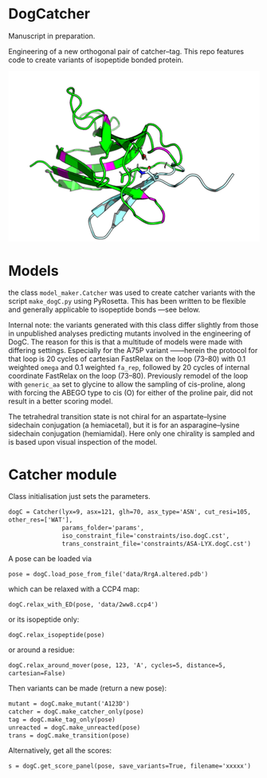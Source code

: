 # DogCatcher
Manuscript in preparation.

Engineering of a new orthogonal pair of catcher–tag. This repo features code to create variants of isopeptide bonded protein.

![DogC](DogC.png)

# Models

the class ``model_maker.Catcher`` was used to create catcher variants with the script ``make_dogC.py`` using PyRosetta.
This has been written to be flexible and generally applicable to isopeptide bonds —see below.

Internal note: the variants generated with this class differ slightly from those in unpublished analyses predicting mutants
involved in the engineering of DogC. The reason for this is that a multitude of models were made with differing settings.
Especially for the A75P variant ——herein the protocol for that loop is
20 cycles of cartesian FastRelax on the loop (73–80) with 0.1 weighted `omega` and 0.1 weighted `fa_rep`, followed by 20 cycles of internal coordinate FastRelax on the loop (73–80).
Previously remodel of the loop with `generic_aa` set to glycine to allow  the sampling of cis-proline, along with forcing the ABEGO type to cis (O) for either of the proline pair,
did not result in a better scoring model.

The tetrahedral transition state is not chiral for an aspartate–lysine sidechain conjugation (a hemiacetal), but it is for
an asparagine–lysine sidechain conjugation (hemiamidal). Here only one chirality is sampled and is based upon visual inspection of the model.



# Catcher module

Class initialisation just sets the parameters.

    dogC = Catcher(lyx=9, asx=121, glh=70, asx_type='ASN', cut_resi=105, other_res=['WAT'],
                   params_folder='params',
                   iso_constraint_file='constraints/iso.dogC.cst',
                   trans_constraint_file='constraints/ASA-LYX.dogC.cst')

A pose can be loaded via 

    pose = dogC.load_pose_from_file('data/RrgA.altered.pdb')
    
which can be relaxed with a CCP4 map:

    dogC.relax_with_ED(pose, 'data/2ww8.ccp4')
    
or its isopeptide only:

    dogC.relax_isopeptide(pose)
    
or around a residue:

    dogC.relax_around_mover(pose, 123, 'A', cycles=5, distance=5, cartesian=False)
    
Then variants can be made (return a new pose):

    mutant = dogC.make_mutant('A123D')
    catcher = dogC.make_catcher_only(pose)
    tag = dogC.make_tag_only(pose)
    unreacted = dogC.make_unreacted(pose)
    trans = dogC.make_transition(pose)
    
Alternatively, get all the scores:

    s = dogC.get_score_panel(pose, save_variants=True, filename='xxxxx')
